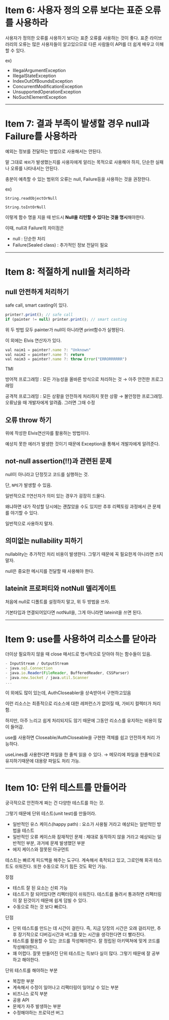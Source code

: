 # Item 6: 사용자 정의 오류 보다는 표준 오류를 사용하라

사용자가 정의한 오류를 사용하기 보다는 표준 오류를 사용하는 것이 좋다. 표준 라이브러리의 오류는 많은 사용자들이 알고있으므로 다른 사람들이 API를 더 쉽게 배우고 이해할 수 있다.

ex)

- IllegalArgumentException
- IllegalStateException
- IndexOutOfBoundsException
- ConcurrentModificationException
- UnsupportedOperationException
- NoSuchElementException

---

# Item 7: 결과 부족이 발생할 경우 null과 Failure를 사용하라

예외는 정보를 전달하는 방법으로 사용해서는 안된다.

말 그대로 `예외`가 발생했는지를 사용자에게 알리는 목적으로 사용해야 하지, 단순한 실패나 오류를 나타내서는 안된다.

충분이 예측할 수 있는 범위의 오류는 null, Failure등을 사용하는 것을 권장한다.

ex)

`String.readObjectOrNull`

`String.toIntOrNull`

이렇게 함수 명을 지을 때 반드시 **Null을 리턴할 수 있다는 것을 명시**해야한다.

이때, null과 Failure의 차이점은

- null : 단순한 처리
- Failure(Sealed class) : 추가적인 정보 전달이 필요

---

# Item 8: 적절하게 null을 처리하라

## null 안전하게 처리하기

safe call, smart casting이 있다.

```jsx
printer?.print(); // safe call
if (painter != null) printer.print(); // smart casting
```

위 두 방법 모두 painter가 null이 아니라면 print함수가 실행된다.

이 외에는 Elvis 연산자가 있다.

```jsx
val naim1 = painter?.name ?: "Unknown"
val naim2 = painter?.name ?: return
val naim3 = painter?.name ?: throw Error("ERRORRRRRR")
```

TMI

방어적 프로그래밍 : 모든 가능성을 올바른 방식으로 처리하는 것 → 아주 안전한 프로그래밍

공격적 프로그래밍 : 모든 상황을 안전하게 처리하지 못한 상황 → 불안정한 프로그래밍. 오류났을 때 개발자에게 알려줌. 그러면 그때 수정

## 오류 throw 하기

위에 작성한 Elvis연산자를 활용하는 방법이다.

예상치 못한 에러가 발생한 것이기 때문에 Exception을 통해서 개발자에게 알려준다.

## not-null assertion(!!)과 관련된 문제

null이 아니라고 단정짓고 코드를 실행하는 것.

단, `NPE`가 발생할 수 있음.

일반적으로 !!연산자가 의미 있는 경우가 굉장히 드물다.

왜냐하면 내가 작성할 당시에는 괜찮았을 수도 있지만 추후 리펙토링 과정에서 큰 문제를 야기할 수 있다.

일반적으로 사용하지 말자.

## 의미없는 nullability 피하기

nullablity는 추가적인 처리 비용이 발생한다. 그렇기 때문에 꼭 필요한게 아니라면 쓰지 말자.

null은 중요한 메시지를 전달할 때 사용해야 한다.

## lateinit 프로퍼티와 notNull 델리게이트

처음에 null로 디폴트를 설정하지 말고, 위 두 방법을 쓰자.

기본타입과 연결되어있다면 notNull을, 그게 아니라면 lateinit을 쓰면 된다.

---

# Item 9: use를 사용하여 리소스를 닫아라

더이상 필요하지 않을 때 close 매서드로 명시적으로 닫아야 하는 함수들이 있음.

```jsx
- InputStream / OutputStream
- java.sql.Connection
- java.io.Reader(FileReader, BufferedReader, CSSParser)
- java.new.Socket / java.util.Scanner
...
```

이 외에도 많이 있는데, AuthCloseabler을 상속받아서 구현하고있음

이런 리소스는 최종적으로 리소스에 대한 레퍼런스가 없어질 때, 가비지 컬렉터가 처리함.

하지만, 아주 느리고 쉽게 처리되지도 않기 때문에 그동안 리소스를 유지하는 비용이 많이 들어감.

use를 사용하면 Closeable/AuthCloseable을 구현한 객체를 쉽고 안전하게 처리 가능하다.

useLines를 사용한다면 파일을 한 줄씩 읽을 수 있다. → 메모리에 파일을 한줄씩으로 유지하기때문에 대용량 파일도 처리 가능.

---

# Item 10: 단위 테스트를 만들어라

궁극적으로 안전하게 짜는 건 다양한 테스트를 하는 것.

그렇기 때문에 단위 테스트(unit test)를 만들어라.

- 일반적인 유스 케이스(happy path) : 요소가 사용될 거라고 예상되는 일반적인 방법을 테스트
- 일반적인 오류 케이스와 잠재적인 문제 : 제대로 동작하지 않을 거라고 예상되는 일반적인 부분, 과거에 문제 발생했던 부분
- 에지 케이스와 잘못된 아규먼트

테스트는 빠르게 피드백을 해주는 도구다. 계속해서 축적되고 있고, 그로인해 회귀 테스트도 쉬워진다. 또한 수동으로 하기 힘든 것도 확인 가능.

장점

- 테스트 잘 된 요소는 신뢰 가능
- 테스트가 잘 되어있다면 리펙터링이 쉬워진다. 테스트를 돌려서 통과하면 리펙터링이 잘 된것이기 때문에 쉽게 덤빌 수 있다.
- 수동으로 하는 것 보다 빠르다.

단점

- 단위 테스트를 만드는 데 시간이 걸린다. 즉, 지금 당장의 시간은 오래 걸리지만, 추후 장기적으로 디버깅시간과 버그를 찾는 시간을 생각한다면 더 빨라진다.
- 테스트를 활용할 수 있는 코드를 작성해야한다. 잘 정립된 아키텍쳐에 맞게 코드를 작성해야한다.
- 꽤 어렵다. 잘못 만들어진 단위 테스트는 득보다 실이 많다. 그렇기 때문에 잘 공부하고 해야한다.

단위 테스트를 해야하는 부분

- 복잡한 부분
- 계속해서 수정이 일어나고 리팩터링이 일어날 수 있는 부분
- 비즈니스 로직 부분
- 공용 API
- 문제가 자주 발생하는 부분
- 수정해야하는 프로덕션 버그

